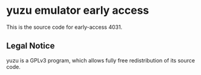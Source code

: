 yuzu emulator early access
=============

This is the source code for early-access 4031.

## Legal Notice

yuzu is a GPLv3 program, which allows fully free redistribution of its source code.